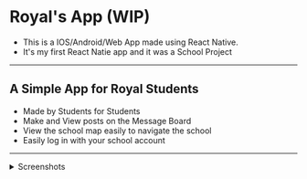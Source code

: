 # Royal's App (WIP)

- This is a IOS/Android/Web App made using React Native.
- It's my first React Natie app and it was a School Project

---

## A Simple App for Royal Students
- Made by Students for Students
- Make and View posts on the Message Board
- View the school map easily to navigate the school
- Easily log in with your school account

---

<details>
  <summary>Screenshots</summary>

  
</details>
